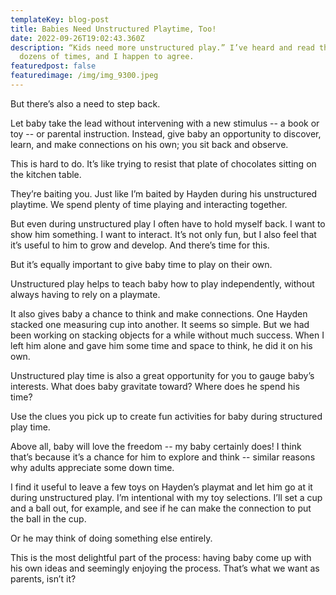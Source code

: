 ```yaml
---
templateKey: blog-post
title: Babies Need Unstructured Playtime, Too!
date: 2022-09-26T19:02:43.360Z
description: “Kids need more unstructured play.” I’ve heard and read this claim
  dozens of times, and I happen to agree.
featuredpost: false
featuredimage: /img/img_9300.jpeg
---
```

But there’s also a need to step back. 

Let baby take the lead without intervening with a new stimulus -- a book or toy -- or parental instruction. Instead, give baby an opportunity to discover, learn, and make connections on his own; you sit back and observe.

This is hard to do. It’s like trying to resist that plate of chocolates sitting on the kitchen table. 

They’re baiting you. Just like I’m baited by Hayden during his unstructured playtime. We spend plenty of time playing and interacting together. 

But even during unstructured play I often have to hold myself back. I want to show him something. I want to interact. It’s not only fun, but I also feel that it’s useful to him to grow and develop. And there’s time for this. 

But it’s equally important to give baby time to play on their own.

Unstructured play helps to teach baby how to play independently, without always having to rely on a playmate.  

It also gives baby a chance to think and make connections. One Hayden stacked one measuring cup into another. It seems so simple. But we had been working on stacking objects for a while without much success. When I left him alone and gave him some time and space to think, he did it on his own.

Unstructured play time is also a great opportunity for you to gauge baby’s interests. What does baby gravitate toward? Where does he spend his time? 

Use the clues you pick up to create fun activities for baby during structured play time. 

Above all, baby will love the freedom -- my baby certainly does! I think that’s because it’s a chance for him to explore and think -- similar reasons why adults appreciate some down time. 

I find it useful to leave a few toys on Hayden’s playmat and let him go at it during unstructured play. I’m intentional with my toy selections. I’ll set a cup and a ball out, for example, and see if he can make the connection to put the ball in the cup. 

Or he may think of doing something else entirely.

This is the most delightful part of the process: having baby come up with his own ideas and seemingly enjoying the process. That’s what we want as parents, isn’t it?